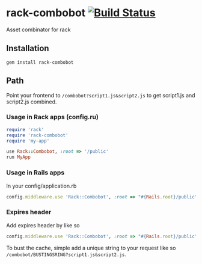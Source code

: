 # rack-combobot [![Build Status](https://secure.travis-ci.org/hojberg/rack-combobot.png)](http://travis-ci.org/hojberg/rack-combobot)

Asset combinator for rack 

## Installation

`gem install rack-combobot`

## Path

Point your frontend to `/combobot?script1.js&script2.js` to get script1.js and script2.js combined.

### Usage in Rack apps (config.ru)

```ruby
require 'rack'
require 'rack-combobot'
require 'my-app'

use Rack::Combobot, :root => '/public'
run MyApp
```

### Usage in Rails apps

In your config/application.rb

```ruby
config.middleware.use 'Rack::Combobot', :root => "#{Rails.root}/public"
```

### Expires header

Add expires header by like so

```ruby
config.middleware.use 'Rack::Combobot', :root => "#{Rails.root}/public", :expires => Time.gm(2020)
```

To bust the cache, simple add a unique string to your request like so `/combobot/BUSTINGSRING?script1.js&script2.js`.
